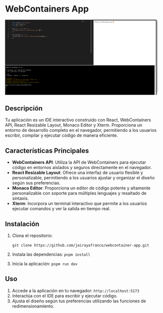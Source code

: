 # WebContainers App

![](public/cap.png)

## Descripción

Tu aplicación es un IDE interactivo construido con React, WebContainers API, React Resizable Layout, Monaco Editor y Xterm. Proporciona un entorno de desarrollo completo en el navegador, permitiendo a los usuarios escribir, compilar y ejecutar código de manera eficiente.

## Características Principales

- **WebContainers API**: Utiliza la API de WebContainers para ejecutar código en entornos aislados y seguros directamente en el navegador.
- **React Resizable Layout**: Ofrece una interfaz de usuario flexible y personalizable, permitiendo a los usuarios ajustar y organizar el diseño según sus preferencias.
- **Monaco Editor**: Proporciona un editor de código potente y altamente personalizable con soporte para múltiples lenguajes y resaltado de sintaxis.
- **Xterm**: Incorpora un terminal interactivo que permite a los usuarios ejecutar comandos y ver la salida en tiempo real.

## Instalación

1. Clona el repositorio:
   
    `git clone https://github.com/jairayafranco/webcontainer-app.git`
2. Instala las dependencias: `pnpm install`
3. Inicia la aplicación: `pnpm run dev`

## Uso

1. Accede a la aplicación en tu navegador: `http://localhost:5173`
2. Interactúa con el IDE para escribir y ejecutar código.
3. Ajusta el diseño según tus preferencias utilizando las funciones de redimensionamiento.
